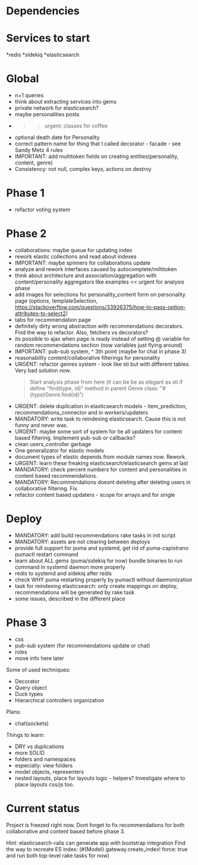 # Dependencies

# Services to start
*redis
*sidekiq
*elasticsearch

# Global
* n+1 queries
* think about extracting services into gems
* private network for elasticsearch?
* maybe personalities posts
* >> urgent: classes for coffee
* optional death date for Personality
* correct pattern name for thing that I called decorator - facade - see Sandy Metz 4 rules
* IMPORTANT: add multitoken fields on creating entities(personality, content, genre)
* Consistency: not null, complex keys, actions on destroy

# Phase 1
* refactor voting system

# Phase 2
* collaborations: maybe queue for updating index
* rework elastic collections and read about indexes
* IMPORTANT: maybe spinners for collaborations update
* analyze and rework interfaces caused by autocomplete/miltitoken
* think about architecture and association/aggregation with content/personality aggregators like examples << urgent for analysis phase
* add images for selections for personality_content form on personality page
    (options, templateSelection, https://stackoverflow.com/questions/33926375/how-to-pass-option-attributes-to-select2)
* tabs for recommendation page
* definitely dirty wrong abstraction with recommendations decorators. Find the way to refactor. Also, fetchers vs decorators?
* its possible to ajax when page is ready instead of setting @ variable for random recommendations section (now variables just flying around)
* IMPORTANT: pub-sub system, ^ 3th point (maybe for chat in phase 3)
* reasonability content/collaborative filterings for personality
* URGENT: refactor genres system - look like sti but with different tables. Very bad solution now.
  > Start analysis phase from here
  >(it can be be as elegant as sti if define "find(type, id)" method in parent Genre class: "#{type}Genre.find(id)")
* URGENT: delete duplication in elasticsearch models - item_prediction, recommendations_connector and in workers/updaters
* MANDATORY: write task to reindexing elasticsearch. Cause this is not funny and never was.
* URGENT: maybe some sort of system for tie all updaters for content based filtering. Implement pub-sub or callbacks?
* clean users_controller garbage
* One generalizator for elastic models
* document types of elastic depends from module names now. Rework.
* URGENT: learn these freaking elasticsearch/elasticsearch gems at last
* MANDATORY: check percent numbers for content and personalities in content based recommendations.
* MANDATORY: Recommendations doesnt deleting after deleting users in collaborative filtering. Fix.
* refactor content based updaters - scope for arrays and for single

# Deploy
* MANDATORY: add build recommendations rake tasks in init script
* MANDATORY: assets are not clearing between deploys
* provide full support for puma and systemd, get rid of puma-capistrano pumactl restart command
* learn about ALL gems (puma/sidekiq for now) bundle binaries to run command in systemd daemon more properly
* redis to systemd and sidekiq after redis
* check WHY puma restarting properly by pumactl without daemonization
* task for reindexing elasticsearch: only create mappings on deploy, recommendations will be generated by rake task
* some issues, described in the different place

# Phase 3
* css
* pub-sub system (for recommendations update or chat)
* roles
* move info here later

Some of used techniques:
* Decorator
* Query object
* Duck types
* Hierarchical controllers organization

Plans:
* chat(sockets)

Things to learn:
* DRY vs duplications
* more SOLID
* folders and namespaces
* especially: view folders
* model objects, representers
* nested layouts, place for layouts logic - helpers? Investigate where to place layouts css/js too.

# Current status
Project is freezed right now. Dont forget to fix recommendations for both collaborative and content based before phase 3.

Hint: elasticsearch-rails can generate app with bootstrap integration
Find the way to recreate ES index: (#{Model}.gateway.create_index! force: true and run both top-level rake tasks for now)